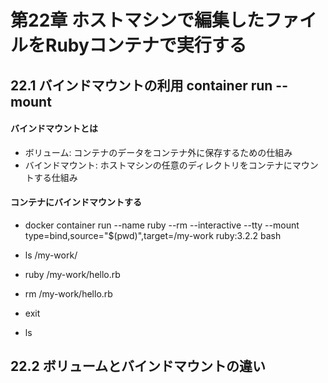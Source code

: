 # 第22章 ホストマシンで編集したファイルをRubyコンテナで実行する

## 22.1 バインドマウントの利用 container run --mount

#### バインドマウントとは

- ボリューム: コンテナのデータをコンテナ外に保存するための仕組み
- バインドマウント: ホストマシンの任意のディレクトリをコンテナにマウントする仕組み

#### コンテナにバインドマウントする

- docker container run --name ruby --rm --interactive --tty --mount type=bind,source="$(pwd)",target=/my-work ruby:3.2.2 bash

- ls /my-work/
- ruby /my-work/hello.rb

- rm /my-work/hello.rb
- exit
- ls

## 22.2 ボリュームとバインドマウントの違い
